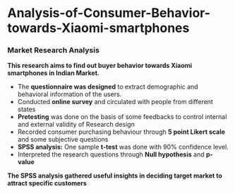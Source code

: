 # Analysis-of-Consumer-Behavior-towards-Xiaomi-smartphones
### Market Research Analysis

**This research aims to find out buyer 
behavior towards Xiaomi smartphones in Indian Market.**

- The **questionnaire was designed** to extract  demographic and behavioral 
information of the users.
- Conducted **online survey** and circulated with people from different states
- **Pretesting** was done on the basis of some feedbacks to control internal and external validity of Research design
- Recorded consumer purchasing behaviour through **5 point Likert scale** and some subjective questions
- **SPSS analysis:** One sample **t-test** was done with 90% confidence level.
- Interpreted the research questions through **Null hypothesis** and **p- value**     

**The SPSS analysis gathered useful insights in deciding target market to attract specific customers**
